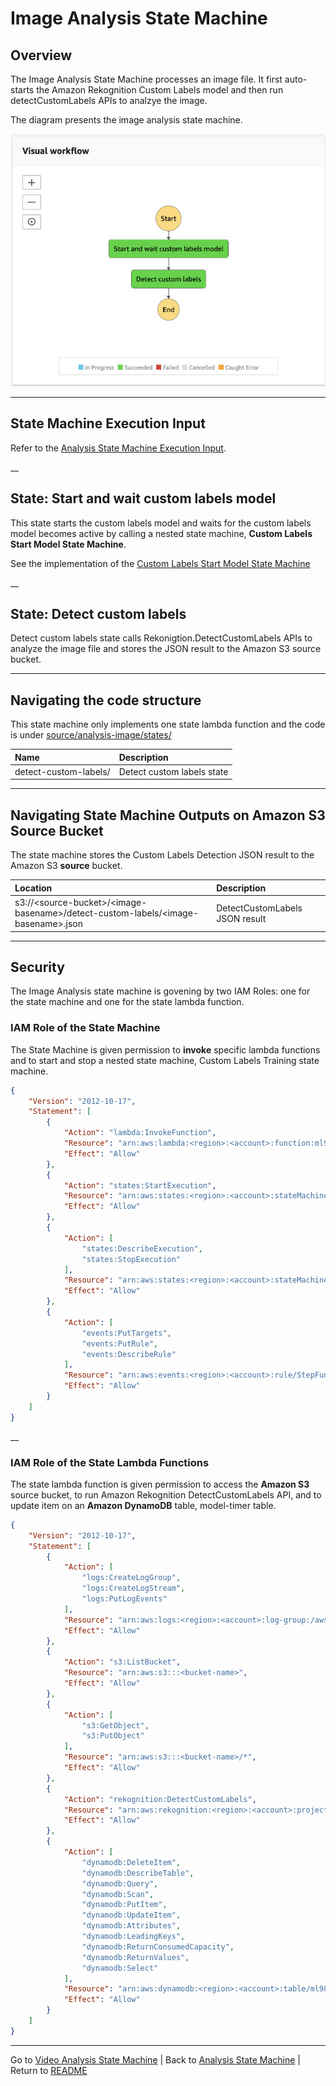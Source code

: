 # Image Analysis State Machine

## Overview

The Image Analysis State Machine processes an image file. It first auto-starts the Amazon Rekognition Custom Labels model and then run detectCustomLabels APIs to analzye the image.


The diagram presents the image analysis state machine.

![Image Analysis State Machine Diagram](../../deployment/images/analysis-image-state-machine.jpg)

___

## State Machine Execution Input

Refer to the [Analysis State Machine Execution Input](../analysis/README.md#state-machine-execution-input).


__

## State: Start and wait custom labels model

This state starts the custom labels model and waits for the custom labels model becomes active by calling a nested state machine, **Custom Labels Start Model State Machine**.

See the implementation of the [Custom Labels Start Model State Machine](../custom-labels/README.md#custom-labels-start-model-state-machine)

__


## State: Detect custom labels

Detect custom labels state calls Rekonigtion.DetectCustomLabels APIs to analyze the image file and stores the JSON result to the Amazon S3 source bucket.

___

## Navigating the code structure

This state machine only implements one state lambda function and the code is under [source/analysis-image/states/](./states)

| Name | Description |
|:-----|:------------|
| detect-custom-labels/ | Detect custom labels state |

___

## Navigating State Machine Outputs on Amazon S3 Source Bucket

The state machine stores the Custom Labels Detection JSON result to the Amazon S3 **source** bucket.

| Location | Description |
|:---------|:------------|
| s3://\<source-bucket\>/\<image-basename\>/detect-custom-labels/\<image-basename\>.json | DetectCustomLabels JSON result |


___

## Security

The Image Analysis state machine is govening by two IAM Roles: one for the state machine and one for the state lambda function.


### IAM Role of the State Machine
The State Machine is given permission to **invoke** specific lambda functions and to start and stop a nested state machine, Custom Labels Training state machine.

```json
{
    "Version": "2012-10-17",
    "Statement": [
        {
            "Action": "lambda:InvokeFunction",
            "Resource": "arn:aws:lambda:<region>:<account>:function:ml9804-<stack-id>-*",
            "Effect": "Allow"
        },
        {
            "Action": "states:StartExecution",
            "Resource": "arn:aws:states:<region>:<account>:stateMachine:ml9804-<stack-id>-custom-labels-start-model",
            "Effect": "Allow"
        },
        {
            "Action": [
                "states:DescribeExecution",
                "states:StopExecution"
            ],
            "Resource": "arn:aws:states:<region>:<account>:stateMachine:ml9804-<stack-id>-custom-labels-start-model",
            "Effect": "Allow"
        },
        {
            "Action": [
                "events:PutTargets",
                "events:PutRule",
                "events:DescribeRule"
            ],
            "Resource": "arn:aws:events:<region>:<account>:rule/StepFunctionsGetEventsForStepFunctionsExecutionRule",
            "Effect": "Allow"
        }
    ]
}

```

__

### IAM Role of the State Lambda Functions

The state lambda function is given permission to access the **Amazon S3** source bucket, to run Amazon Rekognition DetectCustomLabels API, and to update item on an **Amazon DynamoDB** table, model-timer table.

```json
{
    "Version": "2012-10-17",
    "Statement": [
        {
            "Action": [
                "logs:CreateLogGroup",
                "logs:CreateLogStream",
                "logs:PutLogEvents"
            ],
            "Resource": "arn:aws:logs:<region>:<account>:log-group:/aws/lambda/*",
            "Effect": "Allow"
        },
        {
            "Action": "s3:ListBucket",
            "Resource": "arn:aws:s3:::<bucket-name>",
            "Effect": "Allow"
        },
        {
            "Action": [
                "s3:GetObject",
                "s3:PutObject"
            ],
            "Resource": "arn:aws:s3:::<bucket-name>/*",
            "Effect": "Allow"
        },
        {
            "Action": "rekognition:DetectCustomLabels",
            "Resource": "arn:aws:rekognition:<region>:<account>:project/*/version/*/*",
            "Effect": "Allow"
        },
        {
            "Action": [
                "dynamodb:DeleteItem",
                "dynamodb:DescribeTable",
                "dynamodb:Query",
                "dynamodb:Scan",
                "dynamodb:PutItem",
                "dynamodb:UpdateItem",
                "dynamodb:Attributes",
                "dynamodb:LeadingKeys",
                "dynamodb:ReturnConsumedCapacity",
                "dynamodb:ReturnValues",
                "dynamodb:Select"
            ],
            "Resource": "arn:aws:dynamodb:<region>:<account>:table/ml9804-<stack-id>-model-timer",
            "Effect": "Allow"
        }
    ]
}

```

___

Go to [Video Analysis State Machine](../analysis-video/README.md) | Back to [Analysis State Machine](../analysis/README.md) | Return to [README](../../README.md)

